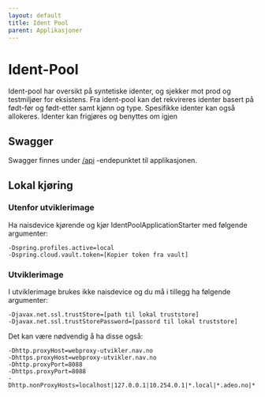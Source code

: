 ```yaml
---
layout: default
title: Ident Pool
parent: Applikasjoner
---
```


# Ident-Pool
Ident-pool har oversikt på syntetiske identer, og sjekker mot prod og testmiljøer for eksistens.
Fra ident-pool kan det rekvireres identer basert på født-før og født-etter samt kjønn og type.
Spesifikke identer kan også allokeres.
Identer kan frigjøres og benyttes om igjen
 
## Swagger
Swagger finnes under [/api](https://ident-pool.dev.adeo.no/swagger) -endepunktet til applikasjonen.

## Lokal kjøring

   
### Utenfor utviklerimage
Ha naisdevice kjørende og kjør IdentPoolApplicationStarter med følgende argumenter:
```
-Dspring.profiles.active=local
-Dspring.cloud.vault.token=[Kopier token fra vault]
```
 
### Utviklerimage 
I utviklerimage brukes ikke naisdevice og du må i tillegg ha følgende argumenter:
```
-Djavax.net.ssl.trustStore=[path til lokal truststore]
-Djavax.net.ssl.trustStorePassword=[passord til lokal truststore]
```

Det kan være nødvendig å ha disse også:
```
-Dhttp.proxyHost=webproxy-utvikler.nav.no
-Dhttps.proxyHost=webproxy-utvikler.nav.no 
-Dhttp.proxyPort=8088 
-Dhttps.proxyPort=8088 
-Dhttp.nonProxyHosts=localhost|127.0.0.1|10.254.0.1|*.local|*.adeo.no|*.nav.no|*.aetat.no|*.devillo.no|*.oera.no|*.nais.io 
```
    
